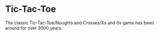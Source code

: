 # Tic-Tac-Toe
The classic Tic-Tac-Toe/Noughts and Crosses/Xs and 0s game has been around for over 3000 years.
